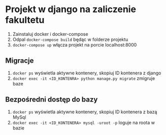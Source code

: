 # Projekt w django na zaliczenie fakultetu

1. Zainstaluj docker i docker-compose
2. Odpal `docker-compose build` będąc w folderze projektu
3. `docker-compose up` włącza projekt na porcie localhost:8000

## Migracje
1. `docker ps` wyświetla aktywne kontenery, skopiuj ID kontenera z django
2. `docker exec -it <ID_KONTENRA> python manage.py migrate` zmigruje baze

## Bezpośredni dostęp do bazy
1. `docker ps` wyświetla aktywne kontenery, skopiuj ID kontenera z bazą MySql
2. `docker exec -it <ID_KONTENERA> mysql -uroot -p` loguje na roota w bazie
